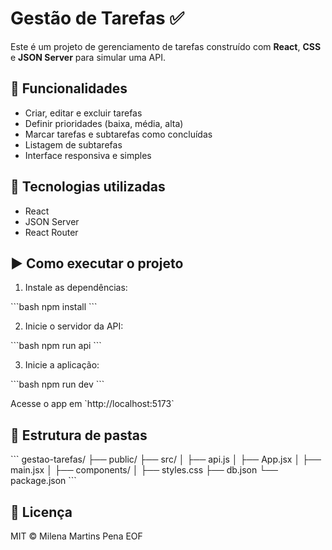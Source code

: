 # Gestão de Tarefas ✅

Este é um projeto de gerenciamento de tarefas construído com **React**, **CSS** e **JSON Server** para simular uma API.

## 🚀 Funcionalidades

- Criar, editar e excluir tarefas
- Definir prioridades (baixa, média, alta)
- Marcar tarefas e subtarefas como concluídas
- Listagem de subtarefas
- Interface responsiva e simples

## 🧰 Tecnologias utilizadas

- React
- JSON Server
- React Router

## ▶️ Como executar o projeto

1. Instale as dependências:

\`\`\`bash
npm install
\`\`\`

2. Inicie o servidor da API:

\`\`\`bash
npm run api
\`\`\`

3. Inicie a aplicação:

\`\`\`bash
npm run dev
\`\`\`

Acesse o app em \`http://localhost:5173\`

## 📁 Estrutura de pastas

\`\`\`
gestao-tarefas/
├── public/
├── src/
│   ├── api.js
│   ├── App.jsx
│   ├── main.jsx
│   ├── components/
│   ├── styles.css
├── db.json
└── package.json
\`\`\`

## 🧾 Licença

MIT © Milena Martins Pena
EOF